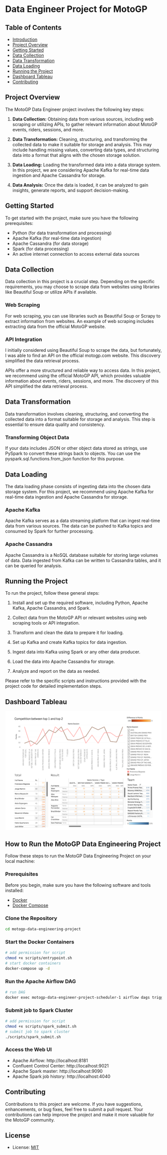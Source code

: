 # Data Engineer Project for MotoGP

## Table of Contents
- [Introduction](#introduction)
- [Project Overview](#project-overview)
- [Getting Started](#getting-started)
- [Data Collection](#data-collection)
- [Data Transformation](#data-transformation)
- [Data Loading](#data-loading)
- [Running the Project](#running-the-project)
- [Dashboard Tableau](#dashboard-tableau)
- [Contributing](#contributing)


## Project Overview

The MotoGP Data Engineer project involves the following key steps:

1. **Data Collection:** Obtaining data from various sources, including web scraping or utilizing APIs, to gather relevant information about MotoGP events, riders, sessions, and more.

2. **Data Transformation:** Cleaning, structuring, and transforming the collected data to make it suitable for storage and analysis. This may include handling missing values, converting data types, and structuring data into a format that aligns with the chosen storage solution.

3. **Data Loading:** Loading the transformed data into a data storage system. In this project, we are considering Apache Kafka for real-time data ingestion and Apache Cassandra for storage.

4. **Data Analysis:** Once the data is loaded, it can be analyzed to gain insights, generate reports, and support decision-making.

## Getting Started

To get started with the project, make sure you have the following prerequisites:

- Python (for data transformation and processing)
- Apache Kafka (for real-time data ingestion)
- Apache Cassandra (for data storage)
- Spark (for data processing)
- An active internet connection to access external data sources

## Data Collection

Data collection in this project is a crucial step. Depending on the specific requirements, you may choose to scrape data from websites using libraries like Beautiful Soup or utilize APIs if available.

### Web Scraping

For web scraping, you can use libraries such as Beautiful Soup or Scrapy to extract information from websites. An example of web scraping includes extracting data from the official MotoGP website.

### API Integration

I initially considered using Beautiful Soup to scrape the data, but fortunately, I was able to find an API on the official motogp.com website. This discovery simplified the data retrieval process.

APIs offer a more structured and reliable way to access data. In this project, we recommend using the official MotoGP API, which provides valuable information about events, riders, sessions, and more. The discovery of this API simplified the data retrieval process.

## Data Transformation

Data transformation involves cleaning, structuring, and converting the collected data into a format suitable for storage and analysis. This step is essential to ensure data quality and consistency.

### Transforming Object Data

If your data includes JSON or other object data stored as strings, use PySpark to convert these strings back to objects. You can use the pyspark.sql.functions.from_json function for this purpose.

## Data Loading

The data loading phase consists of ingesting data into the chosen data storage system. For this project, we recommend using Apache Kafka for real-time data ingestion and Apache Cassandra for storage.

### Apache Kafka

Apache Kafka serves as a data streaming platform that can ingest real-time data from various sources. The data can be pushed to Kafka topics and consumed by Spark for further processing.

### Apache Cassandra

Apache Cassandra is a NoSQL database suitable for storing large volumes of data. Data ingested from Kafka can be written to Cassandra tables, and it can be queried for analysis.

## Running the Project

To run the project, follow these general steps:

1. Install and set up the required software, including Python, Apache Kafka, Apache Cassandra, and Spark.

2. Collect data from the MotoGP API or relevant websites using web scraping tools or API integration.

3. Transform and clean the data to prepare it for loading.

4. Set up Kafka and create Kafka topics for data ingestion.

5. Ingest data into Kafka using Spark or any other data producer.

6. Load the data into Apache Cassandra for storage.

7. Analyze and report on the data as needed.

Please refer to the specific scripts and instructions provided with the project code for detailed implementation steps.

## Dashboard Tableau

![Dashboard](reports/Dashboard.png)

## How to Run the MotoGP Data Engineering Project

Follow these steps to run the MotoGP Data Engineering Project on your local machine:

### Prerequisites

Before you begin, make sure you have the following software and tools installed:

- [Docker](https://www.docker.com/)
- [Docker Compose](https://docs.docker.com/compose/)

### Clone the Repository

```bash
cd motogp-data-engineering-project
```
### Start the Docker Containers

```bash
# add permission for script
chmod +x scripts/entrypoint.sh
# start docker containers
docker-compose up -d
```

### Run the Apache Airflow DAG

```bash
# run DAG
docker exec motogp-data-engineer-project-scheduler-1 airflow dags trigger motogp_etl
```

### Submit job to Spark Cluster

```bash
# add permission for script
chmod +x scripts/spark_submit.sh
# submit job to spark cluster
./scripts/spark_submit.sh
```

### Access the Web UI
- Apache Airflow: http://localhost:8181
- Confluent Control Center: http://localhost:9021
- Apache Spark master: http://localhost:9090
- Apache Spark job history: http://localhost:4040

## Contributing

Contributions to this project are welcome. If you have suggestions, enhancements, or bug fixes, feel free to submit a pull request. Your contributions can help improve the project and make it more valuable for the MotoGP community.

## License
- License: [MIT](https://opensource.org/licenses/MIT)
